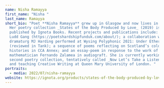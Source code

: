 ```yaml
---
name: Nisha Ramayya
first_name: "Nisha "
last_name: Ramayya
short_bio: "Poet **Nisha Ramayya** grew up in Glasgow and now lives in London.
  Her poetry collection _States of the Body Produced by Love_ (2019) is
  published by Ignota Books. Recent projects and publications include: poems in
  Ludd Gang (https://poetshardshipfunduk.com/about/); a collaboration with sonic
  dramaturg MJ Harding performed at Wysing Polyphonic 2021: Under Ether
  (reviewed in Tank); a sequence of poems reflecting on Scotland’s colonial
  histories in CCA Annex; and an essay-poem in response to the work of
  mathematician Fernando Zalamea in audiograft. She is currently working on a
  second poetry collection, tentatively called _Now Let’s Take a Listening Walk_
  and teaching Creative Writing at Queen Mary University of London. "
portraits:
  - media: 2022/07/nisha-ramayya
website: https://ignota.org/products/states-of-the-body-produced-by-love-by-nisha-ramayya
---
```

